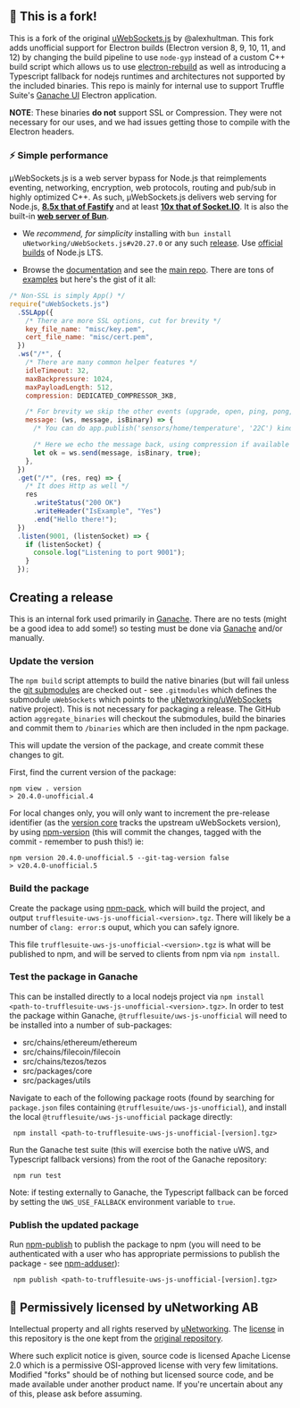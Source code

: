 ## :construction: This is a fork!

This is a fork of the original [uWebSockets.js](https://github.com/uNetworking/uWebSockets.js) by @alexhultman. This fork adds unofficial support for Electron builds (Electron version 8, 9, 10, 11, and 12) by changing the build pipeline to use `node-gyp` instead of a custom C++ build script which allows us to use [electron-rebuild](https://github.com/electron/electron-rebuild) as well as introducing a Typescript fallback for nodejs runtimes and architectures not supported by the included binaries. This repo is mainly for internal use to support Truffle Suite's [Ganache UI](https://github.com/trufflesuite/ganache) Electron application.

**NOTE**: These binaries **do not** support SSL or Compression. They were not necessary for our uses, and we had issues getting those to compile with the Electron headers.

### :zap: Simple performance

µWebSockets.js is a web server bypass for Node.js that reimplements eventing, networking, encryption, web protocols, routing and pub/sub in highly optimized C++. As such, µWebSockets.js delivers web serving for Node.js, **[8.5x that of Fastify](https://alexhultman.medium.com/serving-100k-requests-second-from-a-fanless-raspberry-pi-4-over-ethernet-fdd2c2e05a1e)** and at least **[10x that of Socket.IO](https://medium.com/swlh/100k-secure-websockets-with-raspberry-pi-4-1ba5d2127a23)**. It is also the built-in **[web server of Bun](https://bun.sh/)**.

- We _recommend, for simplicity_ installing with `bun install uNetworking/uWebSockets.js#v20.27.0` or any such [release](https://github.com/uNetworking/uWebSockets.js/releases). Use [official builds](https://nodejs.org/en/download) of Node.js LTS.

- Browse the [documentation](https://unetworking.github.io/uWebSockets.js/generated/) and see the [main repo](https://github.com/uNetworking/uWebSockets). There are tons of [examples](examples) but here's the gist of it all:

```javascript
/* Non-SSL is simply App() */
require("uWebSockets.js")
  .SSLApp({
    /* There are more SSL options, cut for brevity */
    key_file_name: "misc/key.pem",
    cert_file_name: "misc/cert.pem",
  })
  .ws("/*", {
    /* There are many common helper features */
    idleTimeout: 32,
    maxBackpressure: 1024,
    maxPayloadLength: 512,
    compression: DEDICATED_COMPRESSOR_3KB,

    /* For brevity we skip the other events (upgrade, open, ping, pong, close) */
    message: (ws, message, isBinary) => {
      /* You can do app.publish('sensors/home/temperature', '22C') kind of pub/sub as well */

      /* Here we echo the message back, using compression if available */
      let ok = ws.send(message, isBinary, true);
    },
  })
  .get("/*", (res, req) => {
    /* It does Http as well */
    res
      .writeStatus("200 OK")
      .writeHeader("IsExample", "Yes")
      .end("Hello there!");
  })
  .listen(9001, (listenSocket) => {
    if (listenSocket) {
      console.log("Listening to port 9001");
    }
  });
```

## Creating a release

This is an internal fork used primarily in [Ganache](https://github.com/trufflesuite/ganache). There are no tests (might be a good idea to add some!) so testing must be done via [Ganache](https://github.com/trufflesuite/ganache) and/or manually.

### Update the version

The `npm build` script attempts to build the native binaries (but will fail unless the [git submodules](https://git-scm.com/book/en/v2/Git-Tools-Submodules) are checked out - see `.gitmodules` which defines the submodule `uWebSockets` which points to the [uNetworking/uWebSockets](https://github.com/uNetworking/uWebSockets) native project). This is not necessary for packaging a release. The GitHub action `aggregate_binaries` will checkout the submodules, build the binaries and commit them to `/binaries` which are then included in the npm package.

This will update the version of the package, and create commit these changes to git.

First, find the current version of the package:

    npm view . version
    > 20.4.0-unofficial.4

For local changes only, you will only want to increment the pre-release identifier (as the [version core](https://semver.org/#backusnaur-form-grammar-for-valid-semver-versions) tracks the upstream uWebSockets version), by using [npm-version](https://docs.npmjs.com/cli/v8/commands/npm-version) (this will commit the changes, tagged with the commit - remember to push this!) ie:

    npm version 20.4.0-unofficial.5 --git-tag-version false
    > v20.4.0-unofficial.5

### Build the package

Create the package using [npm-pack](https://docs.npmjs.com/cli/v7/commands/npm-pack), which will build the project, and output `trufflesuite-uws-js-unofficial-<version>.tgz`. There will likely be a number of `clang: error:`s ouput, which you can safely ignore.

This file `trufflesuite-uws-js-unofficial-<version>.tgz` is what will be published to npm, and will be served to clients from npm via `npm install`.

### Test the package in Ganache

This can be installed directly to a local nodejs project via `npm install <path-to-trufflesuite-uws-js-unofficial-<version>.tgz>`. In order to test the package within Ganache, `@trufflesuite/uws-js-unofficial` will need to be installed into a number of sub-packages:

- src/chains/ethereum/ethereum
- src/chains/filecoin/filecoin
- src/chains/tezos/tezos
- src/packages/core
- src/packages/utils

Navigate to each of the following package roots (found by searching for `package.json` files containing `@trufflesuite/uws-js-unofficial`), and install the local `@trufflesuite/uws-js-unofficial` package directly:

     npm install <path-to-trufflesuite-uws-js-unofficial-[version].tgz>

Run the Ganache test suite (this will exercise both the native uWS, and Typescript fallback versions) from the root of the Ganache repository:

     npm run test

Note: if testing externally to Ganache, the Typescript fallback can be forced by setting the `UWS_USE_FALLBACK` environment variable to `true`.

### Publish the updated package

Run [npm-publish](https://docs.npmjs.com/cli/v8/commands/npm-publish) to publish the package to npm (you will need to be authenticated with a user who has appropriate permissions to publish the package - see [npm-adduser](https://docs.npmjs.com/cli/v7/commands/npm-adduser)):

     npm publish <path-to-trufflesuite-uws-js-unofficial-[version].tgz>

## :handshake: Permissively licensed by uNetworking AB

Intellectual property and all rights reserved by [uNetworking](https://github.com/uNetworking/). The [license](./LICENSE) in this repository is the one kept from the [original repository](https://github.com/uNetworking/uWebSockets.js).

Where such explicit notice is given, source code is licensed Apache License 2.0 which is a permissive OSI-approved license with very few limitations. Modified "forks" should be of nothing but licensed source code, and be made available under another product name. If you're uncertain about any of this, please ask before assuming.
